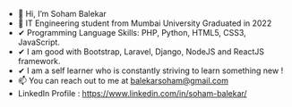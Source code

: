 - 👋 Hi, I’m Soham Balekar
- 🌱 IT Engineering student from Mumbai University Graduated in 2022
- ✔ Programming Language Skills: PHP, Python, HTML5, CSS3, JavaScript.
- ✔ I am good with Bootstrap, Laravel, Django, NodeJS and ReactJS framework.
- ✔ I am a self learner who is constantly striving to learn something new !
- 📫 You can reach out to me at balekarsoham@gmail.com
- LinkedIn Profile : https://www.linkedin.com/in/soham-balekar/


<!---
SohamBK/SohamBK is a ✨ special ✨ repository because its `README.md` (this file) appears on your GitHub profile.
You can click the Preview link to take a look at your changes.
--->
